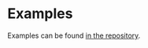 # Examples

Examples can be found [in the repository](https://github.com/pdunne/pymagnet/tree/main/examples).
